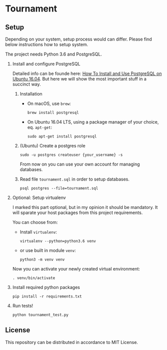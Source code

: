 # Tournament

## Setup
Depending on your system, setup process would can differ. Please find below instructions how to setup system.

The project needs Python 3.6 and PostgreSQL.

1. Install and configure PostgreSQL

   Detailed info can be founde here: 
   [How To Install and Use PostgreSQL on Ubuntu 16.04](https://www.digitalocean.com/community/tutorials/how-to-install-and-use-postgresql-on-ubuntu-16-04).
   But here we will show the most important stuff in a succinct way.

   1. Installation 
      * On macOS, use `brew`:

            brew install postgresql

      * On Ubuntu 16.04 LTS, using a package manager of your choice, eq. `apt-get`:

            sudo apt-get install postgresql

   2. (Ubuntu) Create a postgres role

          sudo -u postgres createuser {your_username} -s

      From now on you can use your own account for managing databases. 

   3. Read file `tournament.sql` in order to setup databases.

          psql postgres --file=tournament.sql

2. Optional: Setup virtualenv

   I marked this part optional, but in my opinion it should be mandatory. It will sparate your host packages from this 
   project requirements.

   You can choose from:

   * Install `virtualenv`:

         virtualenv --python=python3.6 venv

   * or use built in module `venv`:

         python3 -m venv venv

    Now you can activate your newly created virtual environment:

       . venv/bin/activate


3. Install required python packages 

       pip install -r requirements.txt

4. Run tests!

       python tournament_test.py

## License

This  repository can be distributed in accordance to MIT License.